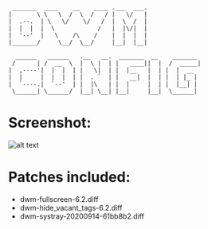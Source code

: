 ```
 _______  ____    __    ____ .___  ___.
|       \ \   \  /  \  /   / |   \/   |
|  .--.  | \   \/    \/   /  |  \  /  |
|  |  |  |  \            /   |  |\/|  |
|  '--'  |   \    /\    /    |  |  |  |
|_______/     \__/  \__/     |__|  |__|

  ______   ______   .__   __.  _______  __    _______
 /      | /  __  \  |  \ |  | |   ____||  |  /  _____|
|  ,----'|  |  |  | |   \|  | |  |__   |  | |  |  __
|  |     |  |  |  | |  . `  | |   __|  |  | |  | |_ |
|  `----.|  `--'  | |  |\   | |  |     |  | |  |__| |
 \______| \______/  |__| \__| |__|     |__|  \______|

```

# Screenshot:
![alt text](https://yorune.pl/u/MWU2YmQ3NDQ2MTVmMzdi.png)

# Patches included:

* dwm-fullscreen-6.2.diff
* dwm-hide_vacant_tags-6.2.diff
* dwm-systray-20200914-61bb8b2.diff

<!-- # Wallpaper
![alt text](https://github.com/y0rune/dwm/raw/master/Wallpaper.jpg) -->

